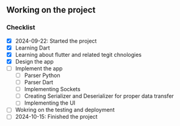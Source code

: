 ## Working on the project

### Checklist

 
- [x] 2024-09-22: Started the project
- [x] Learning Dart
- [x] Learning about flutter and related tegit chnologies
- [x] Design the app
- [ ] Implement the app
  - [ ] Parser Python
  - [ ] Parser Dart
  - [ ] Implementing Sockets
  - [ ] Creating Serializer and Deserializer for proper data transfer
  - [ ] Implementing the UI
- [ ] Wokring on the testing and deployment
- [ ] 2024-10-15: Finished the project